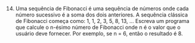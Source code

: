 14.	Uma sequência de Fibonacci é uma sequência de números onde cada número sucessivo é a soma dos dois anteriores. A sequência clássica de Fibonacci começa como: 1, 1, 2, 3, 5, 8, 13, … Escreva um programa que calcule o n-ésimo número de Fibonacci onde n é o valor que o usuário deve fornecer. Por exemplo, se n = 6, então o resultado é 8.